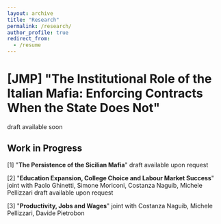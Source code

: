 ```yaml
---
layout: archive
title: "Research"
permalink: /research/
author_profile: true
redirect_from:
  - /resume
---
```


# [JMP] "The Institutional Role of the Italian Mafia: Enforcing Contracts When the State Does Not"
draft available soon

## Work in Progress 

[1] "**The Persistence of the Sicilian Mafia**" 
draft available upon request

[2] "**Education Expansion, College Choice and Labour Market Success**"
joint with Paolo Ghinetti, Simone Moriconi, Costanza Naguib, Michele Pellizzari
draft available upon request

[3] "**Productivity, Jobs and Wages**"
joint with Costanza Naguib, Michele Pellizzari, Davide Pietrobon
